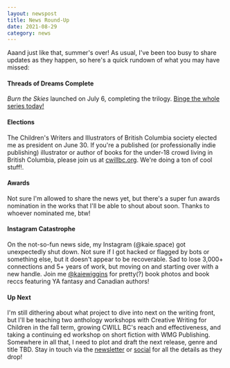 ```yaml
---
layout: newspost
title: News Round-Up
date: 2021-08-29
category: news
---
```


Aaand just like that, summer's over! As usual, I've been too busy to share updates as they happen, so here's a quick rundown of what you may have missed:

#### Threads of Dreams Complete

*Burn the Skies* launched on July 6, completing the trilogy. [Binge the whole series today!](https://books2read.com/blindtheeyes)

#### Elections

The Children's Writers and Illustrators of British Columbia society elected me as president on June 30. If you're a published (or professionally indie publishing) illustrator or author of books for the under-18 crowd living in British Columbia, please join us at [cwillbc.org](https://cwillbc.org). We're doing a ton of cool stuff!.

#### Awards

Not sure I'm allowed to share the news yet, but there's a super fun awards nomination in the works that I'll be able to shout about soon. Thanks to whoever nominated me, btw!

#### Instagram Catastrophe

On the not-so-fun news side, my Instagram (@kaie.space) got unexpectedly shut down. Not sure if I got hacked or flagged by bots or something else, but it doesn't appear to be recoverable. Sad to lose 3,000+ connections and 5+ years of work, but moving on and starting over with a new handle. Join me [@kaiewiggins](https://instagram.com/kaiewiggins) for pretty(?) book photos and book reccs featuring YA fantasy and Canadian authors!

#### Up Next

I'm still dithering about what project to dive into next on the writing front, but I'll be teaching two anthology workshops with Creative Writing for Children in the fall term, growing CWILL BC's reach and effectiveness, and taking a continuing ed workshop on short fiction with WMG Publishing. Somewhere in all that, I need to plot and draft the next release, genre and title TBD. Stay in touch via the [newsletter](https://space.us16.list-manage.com/subscribe/post?u=5d9ccc35d544fcc85135fb8ae&id=1839d5c802) or [social](https://twitter.com/kaiespace) for all the details as they drop!

